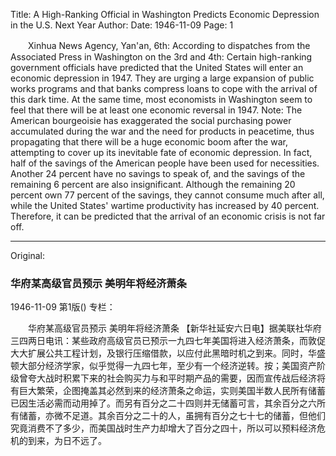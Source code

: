 Title: A High-Ranking Official in Washington Predicts Economic Depression in the U.S. Next Year
Author:
Date: 1946-11-09
Page: 1

　　Xinhua News Agency, Yan'an, 6th: According to dispatches from the Associated Press in Washington on the 3rd and 4th: Certain high-ranking government officials have predicted that the United States will enter an economic depression in 1947. They are urging a large expansion of public works programs and that banks compress loans to cope with the arrival of this dark time. At the same time, most economists in Washington seem to feel that there will be at least one economic reversal in 1947. Note: The American bourgeoisie has exaggerated the social purchasing power accumulated during the war and the need for products in peacetime, thus propagating that there will be a huge economic boom after the war, attempting to cover up its inevitable fate of economic depression. In fact, half of the savings of the American people have been used for necessities. Another 24 percent have no savings to speak of, and the savings of the remaining 6 percent are also insignificant. Although the remaining 20 percent own 77 percent of the savings, they cannot consume much after all, while the United States' wartime productivity has increased by 40 percent. Therefore, it can be predicted that the arrival of an economic crisis is not far off.



<hr /> 

Original: 


### 华府某高级官员预示  美明年将经济萧条

1946-11-09
第1版()
专栏：

　　华府某高级官员预示
    美明年将经济萧条
    【新华社延安六日电】据美联社华府三四两日电讯：某些政府高级官员已预示一九四七年美国将进入经济萧条，而敦促大大扩展公共工程计划，及银行压缩借款，以应付此黑暗时机之到来。同时，华盛顿大部分经济学家，似乎觉得一九四七年，至少有一个经济逆转。按；美国资产阶级曾夸大战时积累下来的社会购买力与和平时期产品的需要，因而宣传战后经济将有巨大繁荣，企图掩盖其必然到来的经济萧条之命运，实则美国半数人民所有储蓄已因生活必需而动用掉了。而另有百分之二十四则并无储蓄可言，其余百分之六所有储蓄，亦微不足道。其余百分之二十的人，虽拥有百分之七十七的储蓄，但他们究竟消费不了多少，而美国战时生产力却增大了百分之四十，所以可以预料经济危机的到来，为日不远了。
